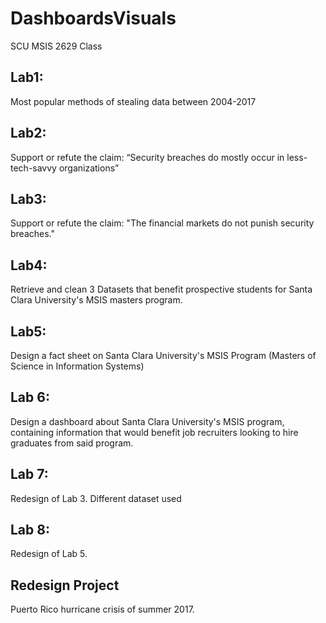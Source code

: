 # DashboardsVisuals
SCU MSIS 2629 Class

## Lab1:
Most popular methods of stealing data between 2004-2017

## Lab2:
Support or refute the claim:
“Security   breaches   do   mostly   occur   in   less-tech-savvy   organizations”

## Lab3:
Support or refute the claim:
"The financial markets do not punish security breaches."

## Lab4:
Retrieve and clean 3 Datasets that benefit prospective students
for Santa Clara University's MSIS masters program.

## Lab5:
Design a fact sheet on Santa Clara University's MSIS Program
(Masters of Science in Information Systems)

## Lab 6:
Design a dashboard about Santa Clara University's MSIS program,
containing information that would benefit job recruiters looking to hire graduates from said program.

## Lab 7:
Redesign of Lab 3.  Different dataset used

## Lab 8:
Redesign of Lab 5.

## Redesign Project
Puerto Rico hurricane crisis of summer 2017.
